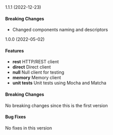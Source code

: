 <a name="1.1.1"></a> 1.1.1 (2022-12-23)

#### Breaking Changes
* Changed components naming and descriptors

<a name="1.0.0"></a> 1.0.0 (2022-05-02)

#### Features
* **rest** HTTP/REST client
* **direct** Direct client
* **null** Null client for testing
* **memory** Memory client
* **unit tests** Unit tests using Mocha and Matcha

#### Breaking Changes
No breaking changes since this is the first version

#### Bug Fixes
No fixes in this version

